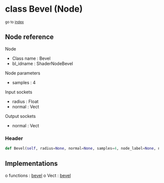 # class Bevel (Node)

<sub>go to [index](/docs/index.md)</sub>

## Node reference

Node
 - Class name : Bevel
 - bl_idname : ShaderNodeBevel

Node parameters
 - samples : 4

Input sockets
 - radius : Float
 - normal : Vect

Output sockets
 - normal : Vect

### Header

``` python
def Bevel(self, radius=None, normal=None, samples=4, node_label=None, node_color=None):
```

## Implementations

o functions : [bevel](/docs/Shader_classes/bevel.md)
o Vect : [bevel](/docs/Shader_classes/Vect.md#bevel) 

